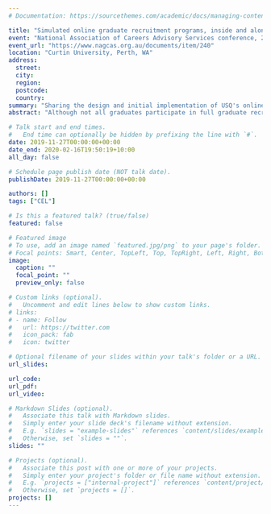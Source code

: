 ```yaml
---
# Documentation: https://sourcethemes.com/academic/docs/managing-content/

title: "Simulated online graduate recruitment programs, inside and alongside the curriculum"
event: "National Association of Careers Advisory Services conference, 2019"
event_url: "https://www.nagcas.org.au/documents/item/240"
location: "Curtin University, Perth, WA"
address:
  street:
  city:
  region:
  postcode:
  country:
summary: "Sharing the design and initial implementation of USQ's online graduate recruitment simulation."
abstract: "Although not all graduates participate in full graduate recrutiment processes, the skills and behaviors necessary for success through each stage are essential for all to master. In an effort to demistify the graduate recrutiment process specifically and raise our students' job seeking skills and confidence in general, we designed a comprehensive mock graduate recrutiment process, culminating in a simulated assessment centre. In order to make the learning opportunities available to all students, we have designed it to be delivered entirely online, including the assessment centre. Furthermore, employer participation has been built into the program to ensure relevance and promote engagement between students and employers. In addition to being delivered as a co-curricular activity, the program has recently been embedded into academic programs. This presentation will describe the program in detail, highlight key pedagogical and design principles, and share insights from our initial implementation."

# Talk start and end times.
#   End time can optionally be hidden by prefixing the line with `#`.
date: 2019-11-27T00:00:00+00:00
date_end: 2020-02-16T19:50:19+10:00
all_day: false

# Schedule page publish date (NOT talk date).
publishDate: 2019-11-27T00:00:00+00:00

authors: []
tags: ["CEL"]

# Is this a featured talk? (true/false)
featured: false

# Featured image
# To use, add an image named `featured.jpg/png` to your page's folder. 
# Focal points: Smart, Center, TopLeft, Top, TopRight, Left, Right, BottomLeft, Bottom, BottomRight.
image:
  caption: ""
  focal_point: ""
  preview_only: false

# Custom links (optional).
#   Uncomment and edit lines below to show custom links.
# links:
# - name: Follow
#   url: https://twitter.com
#   icon_pack: fab
#   icon: twitter

# Optional filename of your slides within your talk's folder or a URL.
url_slides:

url_code:
url_pdf:
url_video:

# Markdown Slides (optional).
#   Associate this talk with Markdown slides.
#   Simply enter your slide deck's filename without extension.
#   E.g. `slides = "example-slides"` references `content/slides/example-slides.md`.
#   Otherwise, set `slides = ""`.
slides: ""

# Projects (optional).
#   Associate this post with one or more of your projects.
#   Simply enter your project's folder or file name without extension.
#   E.g. `projects = ["internal-project"]` references `content/project/deep-learning/index.md`.
#   Otherwise, set `projects = []`.
projects: []
---
```

